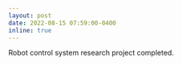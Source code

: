 ```yaml
---
layout: post
date: 2022-08-15 07:59:00-0400
inline: true
---
```


Robot control system research project completed.
